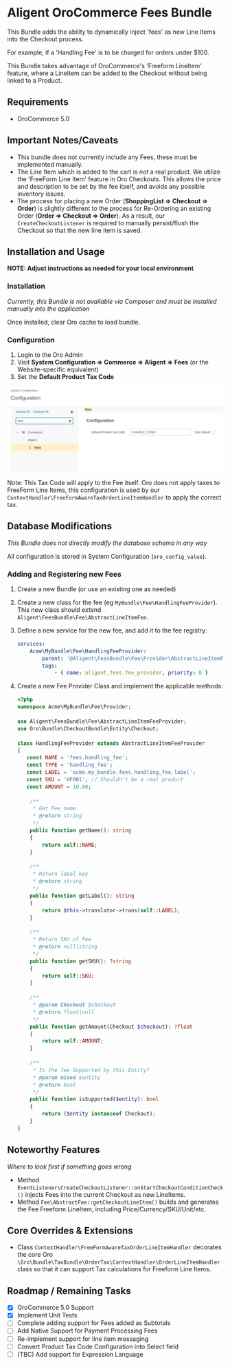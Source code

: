 Aligent OroCommerce Fees Bundle
==============================
This Bundle adds the ability to dynamically inject 'fees' as new Line Items into the Checkout process.

For example, if a 'Handling Fee' is to be charged for orders under $100.

This Bundle takes advantage of OroCommerce's 'Freeform LineItem' feature,
where a LineItem can be added to the Checkout without being linked to a Product.

Requirements
-------------------
- OroCommerce 5.0

Important Notes/Caveats
-------------------
* This bundle does not currently include any Fees, these must be implemented manually.
* The Line Item which is added to the cart is _not_ a real product.
  We utilize the 'FreeForm Line Item' feature in Oro Checkouts.
  This allows the price and description to be set by the fee itself,
  and avoids any possible inventory issues.
* The process for placing a new Order (**ShoppingList => Checkout => Order**)
  is slightly different to the process for Re-Ordering an
  existing Order (**Order => Checkout => Order**).
  As a result, our `CreateCheckoutListener` is required to
  manually persist/flush the Checkout so that the new line item is saved.

Installation and Usage
-------------------
**NOTE: Adjust instructions as needed for your local environment**

### Installation
*Currently, this Bundle is not available via Composer and must be installed manually into the application*

Once installed, clear Oro cache to load bundle.

### Configuration
1. Login to the Oro Admin
2. Visit **System Configuration => Commerce => Aligent => Fees** (or the Website-specific equivalent)
3. Set the **Default Product Tax Code**

<img src="src/Aligent/FeesBundle/Resources/doc/img/tax-code-configuration.png" alt="Tax Code Configuration">

Note: This Tax Code will apply to the Fee itself.
Oro does not apply taxes to FreeForm Line Items, this configuration is used by
our `ContextHandler\FreeFormAwareTaxOrderLineItemHandler` to apply the correct tax.

Database Modifications
-------------------
*This Bundle does not directly modify the database schema in any way*

All configuration is stored in System Configuration (`oro_config_value`).


### Adding and Registering new Fees
1. Create a new Bundle (or use an existing one as needed)
1. Create a new class for the fee (eg `MyBundle\Fee\HandlingFeeProvider`).
   This new class should extend `Aligent\FeesBundle\Fee\AbstractLineItemFee`.
1. Define a new service for the new fee, and add it to the fee registry:
    ```yaml
    services:
        Acme\MyBundle\Fee\HandlingFeeProvider:
            parent: '@Aligent\FeesBundle\Fee\Provider\AbstractLineItemFeeProvider'
            tags:
                - { name: aligent_fees.fee_provider, priority: 0 }
    ```

1. Create a new Fee Provider Class and implement the applicable methods:

    ```php
    <?php
    namespace Acme\MyBundle\Fee\Provider;
    
    use Aligent\FeesBundle\Fee\AbstractLineItemFeeProvider;
    use Oro\Bundle\CheckoutBundle\Entity\Checkout;
    
    class HandlingFeeProvider extends AbstractLineItemFeeProvider
    {
       const NAME = 'fees.handling_fee';
       const TYPE = 'handling_fee';
       const LABEL = 'acme.my_bundle.fees.handling_fee.label';
       const SKU = 'HF001'; // Shouldn't be a real product
       const AMOUNT = 10.00;
    
        /**
         * Get Fee name
         * @return string
         */
        public function getName(): string
        {
            return self::NAME;
        }
    
        /**
         * Return label key
         * @return string
         */
        public function getLabel(): string
        {
            return $this->translator->trans(self::LABEL);
        }
    
        /**
         * Return SKU of Fee
         * @return null|string
         */
        public function getSKU(): ?string
        {
            return self::SKU;
        }
    
        /**
         * @param Checkout $checkout
         * @return float|null
         */
        public function getAmount(Checkout $checkout): ?float
        {
            return self::AMOUNT;
        }
    
        /**
         * Is the fee Supported by this Entity?
         * @param mixed $entity
         * @return bool
         */
        public function isSupported($entity): bool
        {
            return ($entity instanceof Checkout);
        }
    }
    ```

Noteworthy Features
-------------------
*Where to look first if something goes wrong*

* Method `EventListener\CreateCheckoutListener::onStartCheckoutConditionCheck()` injects Fees into the current Checkout as new LineItems.
* Method `Fee\AbstractFee::getCheckoutLineItem()` builds and generates the Fee Freeform LineItem, including Price/Currency/SKU/Unit/etc.

Core Overrides & Extensions
-------------------
* Class `ContextHandler\FreeFormAwareTaxOrderLineItemHandler` decorates the core Oro `\Oro\Bundle\TaxBundle\OrderTax\ContextHandler\OrderLineItemHandler` class so that it can support Tax calculations for Freeform Line Items.


Roadmap / Remaining Tasks
-------------------
- [x] OroCommerce 5.0 Support
- [x] Implement Unit Tests
- [ ] Complete adding support for Fees added as Subtotals
- [ ] Add Native Support for Payment Processing Fees
- [ ] Re-implement support for line item messaging
- [ ] Convert Product Tax Code Configuration into Select field
- [ ] (TBC) Add support for Expression Language
